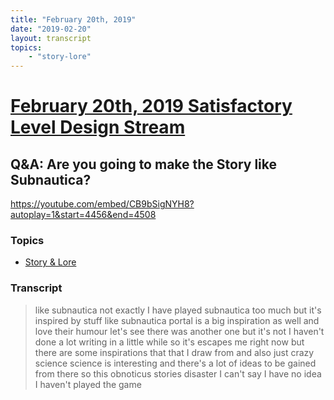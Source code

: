 ```yaml
---
title: "February 20th, 2019"
date: "2019-02-20"
layout: transcript
topics: 
    - "story-lore"
---
```

# [February 20th, 2019 Satisfactory Level Design Stream](../2019-02-20.md)
## Q&A: Are you going to make the Story like Subnautica?
https://youtube.com/embed/CB9bSigNYH8?autoplay=1&start=4456&end=4508
### Topics
* [Story & Lore](../topics/story-lore.md)

### Transcript

> like subnautica not exactly I have
> played subnautica too much but it's
> inspired by stuff like subnautica portal
> is a big inspiration as well and love
> their humour let's see there was another
> one but it's not I haven't done a lot
> writing in a little while so it's
> escapes me right now but there are some
> inspirations that that I draw from and
> also just crazy science science is
> interesting and there's a lot of ideas
> to be gained from there so this
> obnoticus stories disaster I can't say I
> have no idea I haven't played the game
